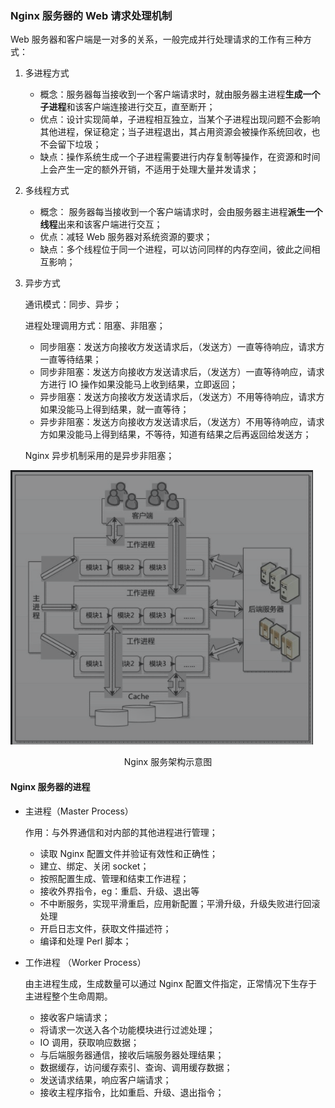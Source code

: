 ### Nginx 服务器的 Web 请求处理机制

Web 服务器和客户端是一对多的关系，一般完成并行处理请求的工作有三种方式：

1. 多进程方式

   - 概念：服务器每当接收到一个客户端请求时，就由服务器主进程**生成一个子进程**和该客户端连接进行交互，直至断开；
   - 优点：设计实现简单，子进程相互独立，当某个子进程出现问题不会影响其他进程，保证稳定；当子进程退出，其占用资源会被操作系统回收，也不会留下垃圾；
   - 缺点：操作系统生成一个子进程需要进行内存复制等操作，在资源和时间上会产生一定的额外开销，不适用于处理大量并发请求；

2. 多线程方式

   - 概念： 服务器每当接收到一个客户端请求时，会由服务器主进程**派生一个线程**出来和该客户端进行交互；
   - 优点：减轻 Web 服务器对系统资源的要求；
   - 缺点：多个线程位于同一个进程，可以访问同样的内存空间，彼此之间相互影响；

3. 异步方式

   通讯模式：同步、异步；

   进程处理调用方式：阻塞、非阻塞；

   - 同步阻塞：发送方向接收方发送请求后，（发送方）一直等待响应，请求方一直等待结果；
   - 同步非阻塞：发送方向接收方发送请求后，（发送方）一直等待响应，请求方进行 IO 操作如果没能马上收到结果，立即返回；
   - 异步阻塞：发送方向接收方发送请求后，（发送方）不用等待响应，请求方如果没能马上得到结果，就一直等待；
   - 异步非阻塞：发送方向接收方发送请求后，（发送方）不用等待响应，请求方如果没能马上得到结果，不等待，知道有结果之后再返回给发送方；

   Nginx 异步机制采用的是异步非阻塞；

![Nginx服务器架构示意图](./images/Nginx服务器架构示意图.png)

<center>Nginx 服务架构示意图</center>

#### Nginx 服务器的进程

- 主进程（Master Process）

  作用：与外界通信和对内部的其他进程进行管理；

  - 读取 Nginx 配置文件并验证有效性和正确性；
  - 建立、绑定、关闭 socket；
  - 按照配置生成、管理和结束工作进程；
  - 接收外界指令，eg：重启、升级、退出等
  - 不中断服务，实现平滑重启，应用新配置；平滑升级，升级失败进行回滚处理
  - 开启日志文件，获取文件描述符；
  - 编译和处理 Perl 脚本；

- 工作进程 （Worker Process）

  由主进程生成，生成数量可以通过 Nginx 配置文件指定，正常情况下生存于主进程整个生命周期。

  - 接收客户端请求；
  - 将请求一次送入各个功能模块进行过滤处理；
  - IO 调用，获取响应数据；
  - 与后端服务器通信，接收后端服务器处理结果；
  - 数据缓存，访问缓存索引、查询、调用缓存数据；
  - 发送请求结果，响应客户端请求；
  - 接收主程序指令，比如重启、升级、退出指令；
